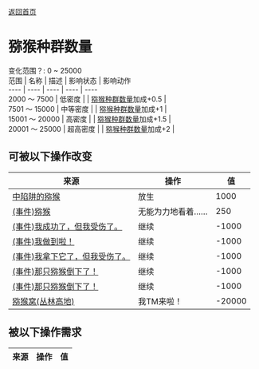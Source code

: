 [返回首页](index.md)  
# 猕猴种群数量  
变化范围？: 0 ~ 25000  
范围  |  名称  |  描述  |  影响状态  |  影响动作  
----  |  ----  |  ----  |  ----  |  ----  
2000 ～ 7500  |  低密度  |    |  [猕猴种群数量](Pop_Macaque.md)加成+0.5  |    
7501 ～ 15000  |  中等密度  |    |  [猕猴种群数量](Pop_Macaque.md)加成+1  |    
15001 ～ 20000  |  高密度  |    |  [猕猴种群数量](Pop_Macaque.md)加成+1.5  |    
20001 ～ 25000  |  超高密度  |    |  [猕猴种群数量](Pop_Macaque.md)加成+2  |    
## 可被以下操作改变  
来源  |  操作  |  值  
----  |  ----  |  ----  
[中陷阱的猕猴](CageTrapMacaque.md)  |  放生  |  1000  
[(事件)猕猴](Event_MacaqueRaidRummaging.md)  |  无能为力地看着……  |  250  
[(事件)我成功了，但我受伤了。](Event_MacaqueDenFightMixedSuccess.md)  |  继续  |  -1000  
[(事件)我做到啦！](Event_MacaqueDenFightSuccess.md)  |  继续  |  -1000  
[(事件)我拿下它了，但我受伤了。](Event_MacaqueFightMixedSuccess.md)  |  继续  |  -1000  
[(事件)那只猕猴倒下了！](Event_MacaqueFightSuccess.md)  |  继续  |  -1000  
[(事件)那只猕猴倒下了！](Event_MacaqueUndeadFightSuccess.md)  |  继续  |  -1000  
[猕猴窝(丛林高地)](MacaqueDenEntrance.md)  |  我TM来啦！  |  -20000  
## 被以下操作需求  
来源  |  操作  |  值  
----  |  ----  |  ----  
